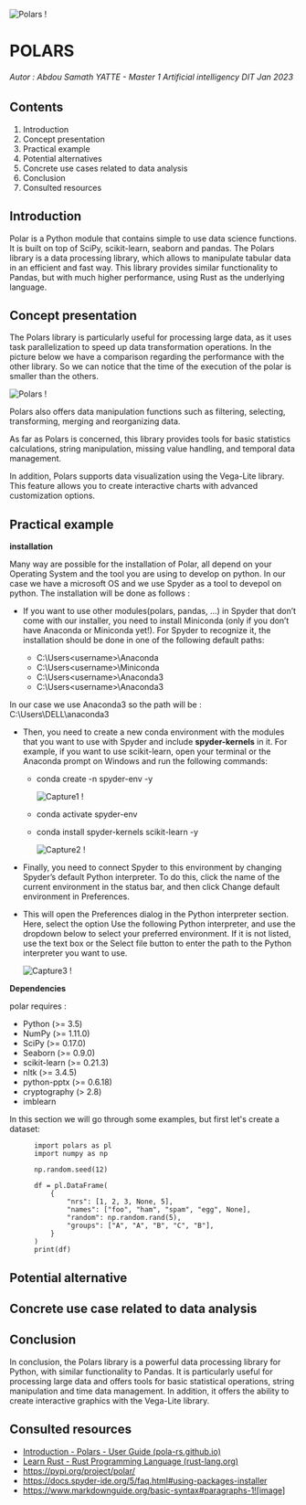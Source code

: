 ![Polars !](/polarsimage.png "Polars")

# POLARS

###### Autor : Abdou Samath YATTE - Master 1 Artificial intelligency DIT Jan 2023


## Contents

1. Introduction
2. Concept presentation
3. Practical example
4. Potential alternatives
5. Concrete use cases related to data analysis
6. Conclusion
7. Consulted resources

## Introduction

Polar is a Python module that contains simple to use data science functions. It is built on top of SciPy, scikit-learn, seaborn and pandas.
The Polars library is a data processing library, which allows to manipulate tabular data in an efficient and fast way. 
This library provides similar functionality to Pandas, but with much higher performance, using Rust as the underlying language.

## Concept presentation

The Polars library is particularly useful for processing large data, as it uses task parallelization to speed up data transformation operations.
In the picture below we have a comparison regarding the performance with the other library. So we can notice that the time of the execution of the polar is smaller than the others.

![Polars !](/polarperformance.png "PolarsPerformance")

Polars also offers data manipulation functions such as filtering, selecting, transforming, merging and reorganizing data.

As far as Polars is concerned, this library provides tools for basic statistics calculations, string manipulation, missing value handling, and temporal data management.

In addition, Polars supports data visualization using the Vega-Lite library. This feature allows you to create interactive charts with advanced customization options.


## Practical example

**installation**

Many way are possible for the installation of Polar, all depend on your Operating System and the tool you are using to develop on python.
In our case we have a microsoft OS and we use Spyder as a tool to devepol on python. The installation will be done as follows :

* If you want to use other modules(polars, pandas, ...) in Spyder that don’t come with our installer, you need to install Miniconda (only if you don’t have Anaconda or Miniconda yet!). For Spyder to recognize it, the installation should be done in one of the following default paths:

  - C:\Users\<username>\Anaconda
  - C:\Users\<username>\Miniconda
  - C:\Users\<username>\Anaconda3
  - C:\Users\<username>\Anaconda3

In our case we use Anaconda3 so the path will be : C:\Users\DELL\anaconda3

* Then, you need to create a new conda environment with the modules that you want to use with Spyder and include **spyder-kernels** in it. For example, if you want to use scikit-learn, open your terminal or the Anaconda prompt on Windows and run the following commands:

  - conda create -n spyder-env -y
 
    ![Capture1 !](/capture1.png "capture 1")
    
  - conda activate spyder-env
    
  - conda install spyder-kernels scikit-learn -y

    ![Capture2 !](/capture2.png "capture 2")
  
* Finally, you need to connect Spyder to this environment by changing Spyder’s default Python interpreter. To do this, click the name of the current environment in the status bar, and then click Change default environment in Preferences.

* This will open the Preferences dialog in the Python interpreter section. Here, select the option Use the following Python interpreter, and use the dropdown below to select your preferred environment. If it is not listed, use the text box or the Select file button to enter the path to the Python interpreter you want to use.

     ![Capture3 !](/capture3.png "capture 3")

**Dependencies**
    
  polar requires : 
  
 - Python (>= 3.5)
 - NumPy (>= 1.11.0)
 - SciPy (>= 0.17.0)
 - Seaborn (>= 0.9.0)
 - scikit-learn (>= 0.21.3)
 - nltk (>= 3.4.5)
 - python-pptx (>= 0.6.18)
 - cryptography (> 2.8)
 - imblearn 

In this section we will go through some examples, but first let's create a dataset:

          import polars as pl
          import numpy as np

          np.random.seed(12)

          df = pl.DataFrame(
              {
                  "nrs": [1, 2, 3, None, 5],
                  "names": ["foo", "ham", "spam", "egg", None],
                  "random": np.random.rand(5),
                  "groups": ["A", "A", "B", "C", "B"],
              }
          )
          print(df)


## Potential alternative


## Concrete use case related to data analysis
    
   
## Conclusion

In conclusion, the Polars library is a powerful data processing library for Python, with similar functionality to Pandas. It is particularly useful for processing large data and offers tools for basic statistical operations, string manipulation and time data management. In addition, it offers the ability to create interactive graphics with the Vega-Lite library.

## Consulted resources

 * [Introduction - Polars - User Guide (pola-rs.github.io)](https://pola-rs.github.io/polars-book/user-guide/dsl/groupby.html)
 * [Learn Rust - Rust Programming Language (rust-lang.org)](https://www.rust-lang.org/)
 * https://pypi.org/project/polar/
 * https://docs.spyder-ide.org/5/faq.html#using-packages-installer
 * https://www.markdownguide.org/basic-syntax#paragraphs-1![image]

